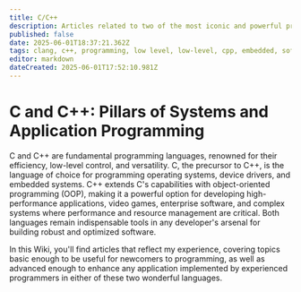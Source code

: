 ```yaml
---
title: C/C++
description: Articles related to two of the most iconic and powerful programming languages
published: false
date: 2025-06-01T18:37:21.362Z
tags: clang, c++, programming, low level, low-level, cpp, embedded, software, engineering
editor: markdown
dateCreated: 2025-06-01T17:52:10.981Z
---
```


# C and C++: Pillars of Systems and Application Programming
C and C++ are fundamental programming languages, renowned for their efficiency, low-level control, and versatility. C, the precursor to C++, is the language of choice for programming operating systems, device drivers, and embedded systems. C++ extends C's capabilities with object-oriented programming (OOP), making it a powerful option for developing high-performance applications, video games, enterprise software, and complex systems where performance and resource management are critical. Both languages remain indispensable tools in any developer's arsenal for building robust and optimized software.

In this Wiki, you'll find articles that reflect my experience, covering topics basic enough to be useful for newcomers to programming, as well as advanced enough to enhance any application implemented by experienced programmers in either of these two wonderful languages.